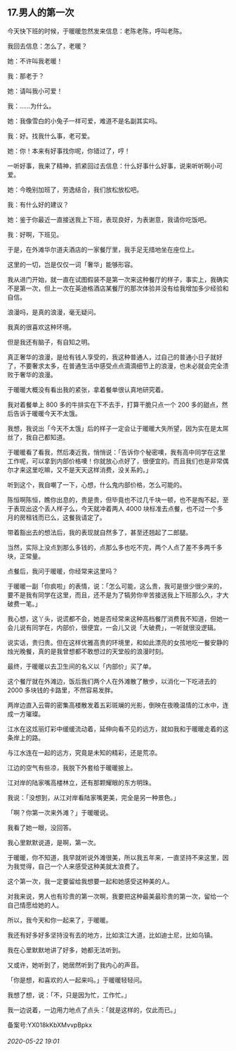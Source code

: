 ## 17.男人的第一次
今天快下班的时候，于暖暖忽然发来信息：老陈老陈，呼叫老陈。


我回去信息：怎么了，老暖？


她：不许叫我老暖！


我：那老于？


她：请叫我小可爱！


我：……为什么。


她：我像雪白的小兔子一样可爱，难道不是名副其实吗。


我：好。找我什么事，老可爱。


她：你！本来有好事找你呢，你错过了，哼！


一听好事，我来了精神，抓紧回过去信息：什么好事什么好事，说来听听啊小可爱。


她：今晚别加班了，劳逸结合，我们放松放松吧。


我：有什么好的建议？


她：鉴于你最近一直接送我上下班，表现良好，为表谢意，我请你吃饭吧。


我：好啊，下班见。


于是，在外滩华尔道夫酒店的一家餐厅里，我手足无措地坐在座位上。


这里的一切，岂是仅仅一词「奢华」能够形容。


我从进门开始，就一直在试图假装不是第一次来这种餐厅的样子，事实上，我确实不是第一次，但上一次在英迪格酒店某餐厅的那次体验并没有给我增加多少经验和自信。


浪漫吗，是真的浪漫，毫无疑问。


我真的很喜欢这种环境。


但是我还有脑子，有自知之明。


真正奢华的浪漫，是给有钱人享受的，我这种普通人，过自己的普通小日子就好了，不要奢求太多，在普通生活中感受点点滴滴细节上的浪漫，也未必就会完全溃败于奢华的浪漫。


于暖暖大概没有看出我的紧张，拿着餐单很认真地研究着。


我对着餐单上 800 多的牛排实在下不去手，打算干脆只点一个 200 多的甜点，然后告诉于暖暖今天不太饿。


我想，我说出「今天不太饿」后的样子一定会让于暖暖大失所望，因为实在是太屌丝了，我自己都知道。


于暖暖看了看我，然后凑近我，悄悄说：「告诉你个秘密噢，我有高中同学在这里工作呢，可以拿到内部价格噢！你就放心点好了，很便宜的。而且我们也是非常偶尔才来这里吃嘛，又不是天天这样消费，没关系的。」


听到这个，我自嘲了一下，心想，什么鬼内部价格，怎么可能的。


陈恒啊陈恒，瞧你出息的，贵是贵，但毕竟也不过几千块一顿，也不是掏不起，至于表现出这个丢人样子么，今天就冲着两人 4000 块标准去点餐，也不过一个多月的房租钱而已么，这餐我请定了。


带着豁出去的想法后，我的表现就自然多了，甚至还翘起了二郎腿。


当然，实际上没点到那么多钱的，点那么多也吃不完，两个人点了差不多两千多块，正常量。


点餐后，我问于暖暖，你经常来这里吗？


于暖暖一副「你疯啦」的表情，说：「怎么可能，这么贵，我可是很少很少来的，要不是我有同学在这里，而且，还不是为了犒劳你辛苦接送我上下班那么久，才大破费一笔。」


我心想，这丫头，说谎都不会，她是否经常来这种高档餐厅消费我不知道，但她一会儿说有同学在，内部价，很便宜，一会儿又说「大破费」，一听就很没逻辑。


说实话，贵归贵。但在这样优雅高贵的环境里，和如此漂亮的女孩地吃一餐安静的烛光晚餐，真的是我曾想都不敢想过的天堂般的浪漫时刻。


最终，于暖暖以去卫生间的名义以「内部价」买了单。


这个餐厅就在外滩边，饭后我们两个人在外滩散了散步，以消化一下吃进去的 2000 多块钱的卡路里，不然容易发胖。


两岸边直入云霄的密集高楼散发着五彩斑斓的光影，倒映在夜晚温情的江水中，连成一方璀璨。


江水在这炫丽灯彩中缓缓流动着，延伸向看不见的远方，就如我和于暖暖走着的这条岸上的路。


与江水连在一起的远方，究竟是未知的精彩，还是荒凉。


江边的空气有些凉，我脱下外套给于暖暖披上。


江对岸的陆家嘴高楼林立，还有那颗耀眼的东方明珠。


我说：「没想到，从江对岸看陆家嘴更美，完全是另一种景色。」


「啊？你第一次来外滩？」于暖暖说。


我看了她一眼，没回答。


我心里默默说道，是啊，第一次。


于暖暖，你不知道，我早就听说外滩很美，所以我五年来，一直坚持不来这里，因为我觉得，自己一个人来感受这种美就太浪费了。


这个第一次，我一定要留给我想要一起和她感受这种美的人。


对我来说，男人也有珍贵的第一次啊，我要把这种最美最珍贵的第一次，留给一个自己情愿给她的人。


所以，我今天和你一起来了，于暖暖。


我还有好多好多坚持没有去的地方，比如滨江大道，比如迪士尼，比如乌镇。


我在心里默默地讲了好多，她都无法听到。


又或许，她听到了，她居然听到了我内心的声音。


「你是想，和喜欢的人一起来吗。」于暖暖轻轻问。


我想了想，说：「不，只是因为忙，工作忙。」


我一边说着，一边用力地点了点头：「就是这样的，仅此而已。」


备案号:YX018kKbXMvvpBpkx


###### 2020-05-22 19:01
